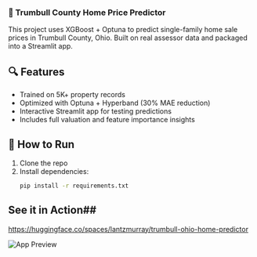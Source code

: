 

### 🏡 Trumbull County Home Price Predictor ###

This project uses XGBoost + Optuna to predict single-family home sale prices in Trumbull County, Ohio. Built on real assessor data and packaged into a Streamlit app.

## 🔍 Features ##

- Trained on 5K+ property records
- Optimized with Optuna + Hyperband (30% MAE reduction)
- Interactive Streamlit app for testing predictions
- Includes full valuation and feature importance insights

## 🚀 How to Run

1. Clone the repo
2. Install dependencies:
   ```bash
   pip install -r requirements.txt

## See it in Action##
https://huggingface.co/spaces/lantzmurray/trumbull-ohio-home-predictor

![App Preview](./TrumbullSalesApp.PNG)
